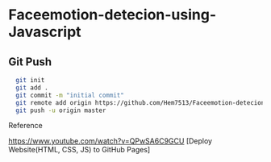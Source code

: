 # Faceemotion-detecion-using-Javascript


## Git Push



```bash
  git init
  git add .
  git commit -m "initial commit"
  git remote add origin https://github.com/Hem7513/Faceemotion-detecion-using-Javascript.git
  git push -u origin master
```
    



Reference

https://www.youtube.com/watch?v=QPwSA6C9GCU    [Deploy Website(HTML, CSS, JS) to GitHub Pages]
